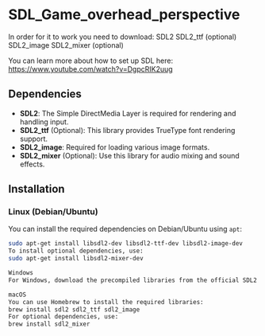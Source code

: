 # SDL_Game_overhead_perspective
In order for it to work you need to download:
SDL2
SDL2_ttf (optional)
SDL2_image
SDL2_mixer (optional)

You can learn more about how to set up SDL here: 
https://www.youtube.com/watch?v=DgpcRIK2uug

## Dependencies

- **SDL2**: The Simple DirectMedia Layer is required for rendering and handling input.
- **SDL2_ttf** (Optional): This library provides TrueType font rendering support.
- **SDL2_image**: Required for loading various image formats.
- **SDL2_mixer** (Optional): Use this library for audio mixing and sound effects.

## Installation

### Linux (Debian/Ubuntu)

You can install the required dependencies on Debian/Ubuntu using `apt`:

```bash
sudo apt-get install libsdl2-dev libsdl2-ttf-dev libsdl2-image-dev
To install optional dependencies, use:
sudo apt-get install libsdl2-mixer-dev

Windows
For Windows, download the precompiled libraries from the official SDL2 website and follow the installation instructions.

macOS
You can use Homebrew to install the required libraries:
brew install sdl2 sdl2_ttf sdl2_image
For optional dependencies, use:
brew install sdl2_mixer
